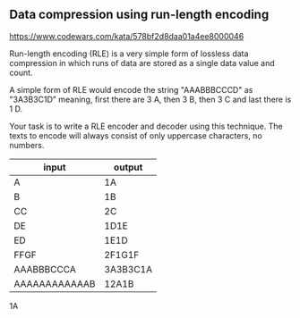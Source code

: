 ## Data compression using run-length encoding

https://www.codewars.com/kata/578bf2d8daa01a4ee8000046

Run-length encoding (RLE) is a very simple form of lossless data compression in which runs of data are stored as a single data value and count.

A simple form of RLE would encode the string "AAABBBCCCD" as "3A3B3C1D" meaning, first there are 3 A, then 3 B, then 3 C and last there is 1 D.

Your task is to write a RLE encoder and decoder using this technique. The texts to encode will always consist of only uppercase characters, no numbers.


input | output
---|---
A | 1A
B | 1B
CC | 2C
DE | 1D1E
ED | 1E1D
FFGF | 2F1G1F
AAABBBCCCA | 3A3B3C1A
AAAAAAAAAAAAB | 12A1B

1A

